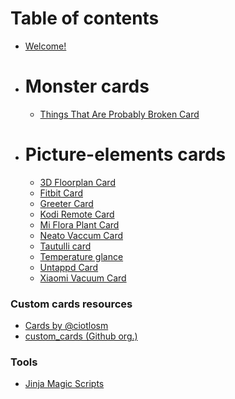 # Table of contents

* [Welcome!](README.md)

* # Monster cards
  * [Things That Are Probably Broken Card](monster-cards/broken-card.md)

* # Picture-elements cards
  * [3D Floorplan Card](picture-elements/3d-floorplan.md)
  * [Fitbit Card](picture-elements/fitbit-card.md)
  * [Greeter Card](picture-elements/greeter-card.md)
  * [Kodi Remote Card](picture-elements/kodiremote-card.md)
  * [Mi Flora Plant Card](picture-elements/plants-card.md)
  * [Neato Vaccum Card](picture-elements/neato-vaccum-card.md)
  * [Tautulli card](picture-elements/tautulli-card.md)
  * [Temperature glance](picture-elements/temperature-glance.md)
  * [Untappd Card](picture-elements/untappd-card.md)
  * [Xiaomi Vacuum Card](picture-elements/xiaomi-vacuum-card.md)

### Custom cards resources

* [Cards by @ciotlosm](https://github.com/ciotlosm/custom-lovelace)
* [custom_cards (Github org.)](https://github.com/custom-cards)

### Tools

* [Jinja Magic Scripts](tools/jinja-magic-scripts.md)
